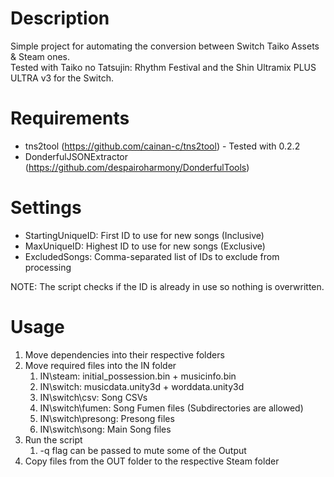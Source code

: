 # Description
Simple project for automating the conversion between Switch Taiko Assets & Steam ones.<br>
Tested with Taiko no Tatsujin: Rhythm Festival and the Shin Ultramix PLUS ULTRA v3 for the Switch.

# Requirements
- tns2tool (https://github.com/cainan-c/tns2tool) - Tested with 0.2.2
- DonderfulJSONExtractor (https://github.com/despairoharmony/DonderfulTools)

# Settings
- StartingUniqueID: First ID to use for new songs (Inclusive)
- MaxUniqueID: Highest ID to use for new songs (Exclusive)
- ExcludedSongs: Comma-separated list of IDs to exclude from processing

NOTE: The script checks if the ID is already in use so nothing is overwritten.

# Usage
1. Move dependencies into their respective folders
2. Move required files into the IN folder
   1. IN\steam: initial_possession.bin + musicinfo.bin
   2. IN\switch: musicdata.unity3d + worddata.unity3d
   3. IN\switch\csv: Song CSVs
   4. IN\switch\fumen: Song Fumen files (Subdirectories are allowed)
   5. IN\switch\presong: Presong files
   6. IN\switch\song: Main Song files
3. Run the script
   1. -q flag can be passed to mute some of the Output
4. Copy files from the OUT folder to the respective Steam folder